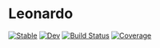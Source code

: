 # Leonardo

[![Stable](https://img.shields.io/badge/docs-stable-blue.svg)](https://a-r-n-o-l-d.github.io/Leonardo.jl/stable/)
[![Dev](https://img.shields.io/badge/docs-dev-blue.svg)](https://a-r-n-o-l-d.github.io/Leonardo.jl/dev/)
[![Build Status](https://github.com/a-r-n-o-l-d/Leonardo.jl/actions/workflows/CI.yml/badge.svg?branch=main)](https://github.com/a-r-n-o-l-d/Leonardo.jl/actions/workflows/CI.yml?query=branch%3Amain)
[![Coverage](https://codecov.io/gh/a-r-n-o-l-d/Leonardo.jl/branch/main/graph/badge.svg)](https://codecov.io/gh/a-r-n-o-l-d/Leonardo.jl)
